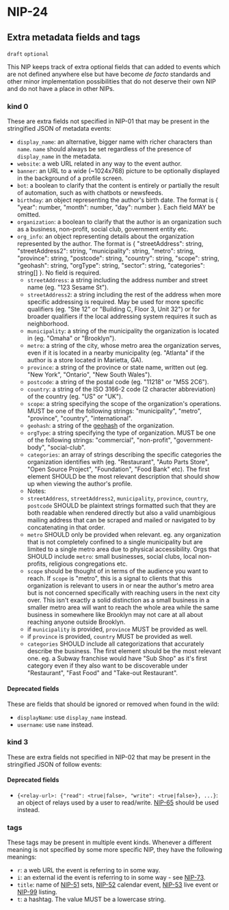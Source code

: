 NIP-24
======

Extra metadata fields and tags
------------------------------

`draft` `optional`

This NIP keeps track of extra optional fields that can added to events which are not defined anywhere else but have become _de facto_ standards and other minor implementation possibilities that do not deserve their own NIP and do not have a place in other NIPs.

### kind 0

These are extra fields not specified in NIP-01 that may be present in the stringified JSON of metadata events:

  - `display_name`: an alternative, bigger name with richer characters than `name`. `name` should always be set regardless of the presence of `display_name` in the metadata.
  - `website`: a web URL related in any way to the event author.
  - `banner`: an URL to a wide (~1024x768) picture to be optionally displayed in the background of a profile screen.
  - `bot`: a boolean to clarify that the content is entirely or partially the result of automation, such as with chatbots or newsfeeds.
  - `birthday`: an object representing the author's birth date. The format is { "year": number, "month": number, "day": number }. Each field MAY be omitted.
  - `organization`: a boolean to clarify that the author is an organization such as a business, non-profit, social club, government entity etc.
  - `org_info`: an object representing details about the organization represented by the author. The format is { "streetAddress": string, "streetAddress2": string, "municipality": string, "metro": string, "province": string, "postcode": string, "country": string, "scope": string, "geohash": string, "orgType": string, "sector": string, "categories": string[] }. No field is required. 
    - `streetAddress`: a string including the address number and street name (eg. "123 Sesame St").
    - `streetAddress2`: a string including the rest of the address when more specific addressing is required. May be used for more specific qualifiers (eg. "Ste 12" or "Building C, Floor 3, Unit 32") or for broader qualifiers if the local addressing system requires it such as neighborhood. 
    - `municipality`: a string of the municipality the organization is located in (eg. "Omaha" or "Brooklyn").
    - `metro`: a string of the city, whose metro area the organization serves, even if it is located in a nearby municipality (eg. "Atlanta" if the author is a store located in Marietta, GA).
    - `province`: a string of the province or state name, written out (eg. "New York", "Ontario", "New South Wales").
    - `postcode`: a string of the postal code (eg. "11218" or "M5S 2C6").
    - `country`: a string of the ISO 3166-2 code (2 character abbreviation) of the country (eg. "US" or "UK").
    - `scope`: a string specifying the scope of the organization's operations. MUST be one of the following strings: "municipality", "metro", "province", "country", "international".
    - `geohash`: a string of the [geohash](https://en.wikipedia.org/wiki/Geohash) of the organization.
    - `orgType`: a string specifying the type of organization. MUST be one of the following strings: "commercial", "non-profit", "government-body", "social-club".
    - `categories`: an array of strings describing the specific categories the organization identifies with (eg. "Restaurant", "Auto Parts Store", "Open Source Project", "Foundation", "Food Bank" etc). The first element SHOULD be the most relevant description that should show up when viewing the author's profile. 
    - Notes: 
     - `streetAddress`, `streetAddress2`, `municipality`, `province`, `country`, `postcode` SHOULD be plaintext strings formatted such that they are both readable when rendered directly but also a valid unambigious mailing address that can be scraped and mailed or navigated to by concatenating in that order.
     - `metro` SHOULD only be provided when relevant. eg. any organization that is not completely confined to a single municipality but are limited to a single metro area due to physical accessibility. Orgs that SHOULD include `metro`: small businesses, social clubs, local non-profits, religious congregations etc.
     - `scope` should be thought of in terms of the audience you want to reach. If `scope` is "metro", this is a signal to clients that this organization is relevant to users in or near the author's metro area but is not concerned specifically with reaching users in the next city over. This isn't exactly a solid distinction as a small business in a smaller metro area will want to reach the whole area while the same business in somewhere like Brooklyn may not care at all about reaching anyone outside Brooklyn.
     - if `municipality` is provided, `province` MUST be provided as well.
     - if `province` is provided, `country` MUST be provided as well. 
     - `categories` SHOULD include all categorizations that accurately describe the business. The first element should be the most relevant one. eg. a Subway franchise would have "Sub Shop" as it's first category even if they also want to be discoverable under "Restaurant", "Fast Food" and "Take-out Restaurant".


#### Deprecated fields

These are fields that should be ignored or removed when found in the wild:

  - `displayName`: use `display_name` instead.
  - `username`: use `name` instead.

### kind 3

These are extra fields not specified in NIP-02 that may be present in the stringified JSON of follow events:

#### Deprecated fields

  - `{<relay-url>: {"read": <true|false>, "write": <true|false>}, ...}`: an object of relays used by a user to read/write. [NIP-65](65.md) should be used instead.

### tags

These tags may be present in multiple event kinds. Whenever a different meaning is not specified by some more specific NIP, they have the following meanings:

  - `r`: a web URL the event is referring to in some way.
  - `i`: an external id the event is referring to in some way - see [NIP-73](73.md).
  - `title`: name of [NIP-51](51.md) sets, [NIP-52](52.md) calendar event, [NIP-53](53.md) live event or [NIP-99](99.md) listing.
  - `t`: a hashtag. The value MUST be a lowercase string.
